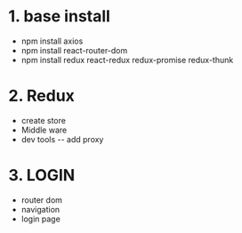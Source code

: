 # 1. base install
- npm install axios
- npm install react-router-dom
- npm install redux react-redux redux-promise redux-thunk 



# 2. Redux
- create store
- Middle ware
- dev tools
-- add proxy 


# 3. LOGIN
- router dom
- navigation
- login page
